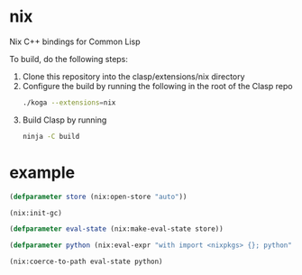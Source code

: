 nix
==========

Nix C++ bindings for Common Lisp

To build, do the following steps:

1. Clone this repository into the clasp/extensions/nix directory
2. Configure the build by running the following in the root of the Clasp repo
   ```sh
   ./koga --extensions=nix
   ```
3. Build Clasp by running
   ```sh
   ninja -C build
   ```

example
=========

``` lisp
(defparameter store (nix:open-store "auto"))

(nix:init-gc)

(defparameter eval-state (nix:make-eval-state store))

(defparameter python (nix:eval-expr "with import <nixpkgs> {}; python" eval-state "/"))

(nix:coerce-to-path eval-state python)
```

